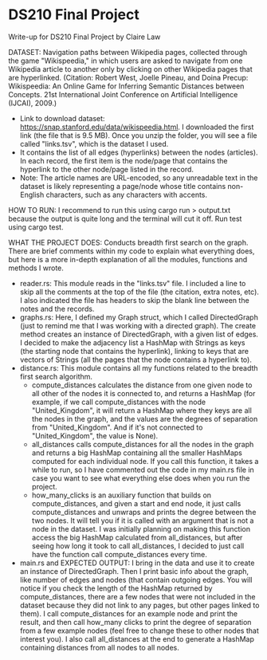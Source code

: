 # DS210 Final Project 
Write-up for DS210 Final Project by Claire Law


DATASET: Navigation paths between Wikipedia pages, collected through the game "Wikispeedia," in which users are asked to navigate from one Wikipedia article to another only by clicking on other Wikipedia pages that are hyperlinked. (Citation: Robert West, Joelle Pineau, and Doina Precup: Wikispeedia: An Online Game for Inferring Semantic Distances between Concepts. 21st International Joint Conference on Artificial Intelligence (IJCAI), 2009.)
- Link to download dataset: https://snap.stanford.edu/data/wikispeedia.html. I downloaded the first link (the file that is 9.5 MB). Once you unzip the folder, you will see a file called "links.tsv", which is the dataset I used. 
- It contains the list of all edges (hyperlinks) between the nodes (articles). In each record, the first item is the node/page that contains the hyperlink to the other node/page listed in the record.
- Note: The article names are URL-encoded, so any unreadable text in the dataset is likely representing a page/node whose title contains non-English characters, such as any characters with accents.


HOW TO RUN: I recommend to run this using cargo run > output.txt because the output is quite long and the terminal will cut it off. Run test using cargo test.


WHAT THE PROJECT DOES: Conducts breadth first search on the graph. There are brief comments within my code to explain what everything does, but here is a more in-depth explanation of all the modules, functions and methods I wrote.
- reader.rs: This module reads in the "links.tsv" file. I included a line to skip all the comments at the top of the file (the citation, extra notes, etc). I also indicated the file has headers to skip the blank line between the notes and the records.
- graphs.rs: Here, I defined my Graph struct, which I called DirectedGraph (just to remind me that I was working with a directed graph). The create method creates an instance of DirectedGraph, with a given list of edges. I decided to make the adjacency list a HashMap with Strings as keys (the starting node that contains the hyperlink), linking to keys that are vectors of Strings (all the pages that the node contains a hyperlink to).
- distance.rs: This module contains all my functions related to the breadth first search algorithm.
  - compute_distances calculates the distance from one given node to all other of the nodes it is connected to, and returns a HashMap (for example, if we call compute_distances with the node "United_Kingdom", it will return a HashMap where they keys are all the nodes in the graph, and the values are the degrees of separation from "United_Kingdom". And if it's not connected to "United_Kingdom", the value is None).
  - all_distances calls compute_distances for all the nodes in the graph and returns a big HashMap containing all the smaller HashMaps computed for each individual node. If you call this function, it takes a while to run, so I have commented out the code in my main.rs file in case you want to see what everything else does when you run the project.
  - how_many_clicks is an auxiliary function that builds on compute_distances, and given a start and end node, it just calls compute_distances and unwraps and prints the degree between the two nodes. It will tell you if it is called with an argument that is not a node in the dataset. I was initially planning on making this function access the big HashMap calculated from all_distances, but after seeing how long it took to call all_distances, I decided to just call have the function call compute_distances every time. 
- main.rs and EXPECTED OUTPUT: I bring in the data and use it to create an instance of DirectedGraph. Then I print basic info about the graph, like number of edges and nodes (that contain outgoing edges. You will notice if you check the length of the HashMap returned by compute_distances, there are a few nodes that were not included in the dataset because they did not link to any pages, but other pages linked to them). I call compute_distances for an example node and print the result, and then call how_many clicks to print the degree of separation from a few example nodes (feel free to change these to other nodes that interest you). I also call all_distances at the end to generate a HashMap containing distances from all nodes to all nodes.


